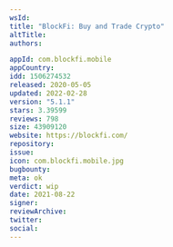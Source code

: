 ```yaml
---
wsId: 
title: "BlockFi: Buy and Trade Crypto"
altTitle: 
authors:

appId: com.blockfi.mobile
appCountry: 
idd: 1506274532
released: 2020-05-05
updated: 2022-02-28
version: "5.1.1"
stars: 3.39599
reviews: 798
size: 43909120
website: https://blockfi.com/
repository: 
issue: 
icon: com.blockfi.mobile.jpg
bugbounty: 
meta: ok
verdict: wip
date: 2021-08-22
signer: 
reviewArchive:
twitter: 
social:
---
```


